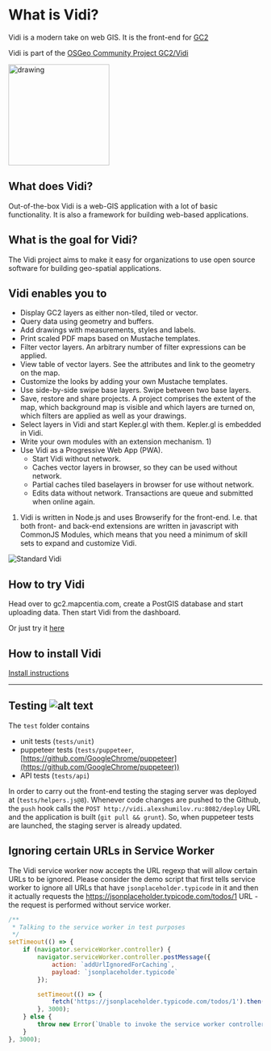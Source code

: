 # What is Vidi?
Vidi is a modern take on web GIS. It is the front-end for [GC2](https://github.com/mapcentia/geocloud2)

Vidi is part of the [OSGeo Community Project GC2/Vidi](https://www.osgeo.org/projects/gc2-vidi/)

<img title="GC2 is a OSGeo Community Project" src="https://github.com/OSGeo/osgeo/blob/master/incubation/community/OSGeo_community.png" alt="drawing" width="200"/>

## What does Vidi?
Out-of-the-box Vidi is a web-GIS application with a lot of basic functionality. It is also a framework for building web-based applications. 

## What is the goal for Vidi?
The Vidi project aims to make it easy for organizations to use open source software for building geo-spatial applications.

## Vidi enables you to 
- Display GC2 layers as either non-tiled, tiled or vector.
- Query data using geometry and buffers.
- Add drawings with measurements, styles and labels.
- Print scaled PDF maps based on Mustache templates.
- Filter vector layers. An arbitrary number of filter expressions can be applied. 
- View table of vector layers. See the attributes and link to the geometry on the map.
- Customize the looks by adding your own Mustache templates.
- Use side-by-side swipe base layers. Swipe between two base layers.
- Save, restore and share projects. A project comprises the extent of the map, which background map is visible and which layers are turned on, which filters are applied as well as your drawings.  
- Select layers in Vidi and start Kepler.gl with them. Kepler.gl is embedded in Vidi.
- Write your own modules with an extension mechanism. 1)
- Use Vidi as a Progressive Web App (PWA).
    - Start Vidi without network.
    - Caches vector layers in browser, so they can be used without network.
    - Partial caches tiled baselayers in browser for use without network.
    - Edits data without network. Transactions are queue and submitted when online again.

1) Vidi is written in Node.js and uses Browserify for the front-end. I.e. that both front- and back-end extensions are written in javascript with CommonJS Modules, which means that you need a minimum of skill sets to expand and customize Vidi.

![Standard Vidi](https://i.imgur.com/QbmByqV.png "Vidi looks good!")

## How to try Vidi
Head over to gc2.mapcentia.com, create a PostGIS database and start uploading data. Then start Vidi from the dashboard.

Or just try it [here](https://dev.geofyn.dk/app/geofyn/?config=kitchensink.json)

## How to install Vidi

[Install instructions](https://github.com/mapcentia/vidi/wiki/Install-Vidi)

---

## Testing ![alt text](https://api.travis-ci.org/sashuk/vidi.svg?branch=develop "Current build status")

The `test` folder contains

- unit tests (`tests/unit`)
- puppeteer tests (`tests/puppeteer`, [https://github.com/GoogleChrome/puppeteer](https://github.com/GoogleChrome/puppeteer))
- API tests (`tests/api`)

In order to carry out the front-end testing the staging server was deployed at (`tests/helpers.js@8`). Whenever code changes are pushed to the Github, the `push` hook calls the `POST http://vidi.alexshumilov.ru:8082/deploy` URL and the application is built (`git pull && grunt`). So, when puppeteer tests are launched, the staging server is already updated.

## Ignoring certain URLs in Service Worker

The Vidi service worker now accepts the URL regexp that will allow certain URLs to be ignored. Please consider the demo script that first tells service worker to ignore all URLs that have `jsonplaceholder.typicode` in it and then it actually requests the https://jsonplaceholder.typicode.com/todos/1 URL - the request is performed without service worker.

```javascript
/**
 * Talking to the service worker in test purposes
 */
setTimeout(() => {
    if (navigator.serviceWorker.controller) {
        navigator.serviceWorker.controller.postMessage({
            action: `addUrlIgnoredForCaching`,
            payload: `jsonplaceholder.typicode`
        });

        setTimeout(() => {
            fetch('https://jsonplaceholder.typicode.com/todos/1').then(() => {}).then(() => {});
        }, 3000);
    } else {
        throw new Error(`Unable to invoke the service worker controller`);
    }
}, 3000);
```
